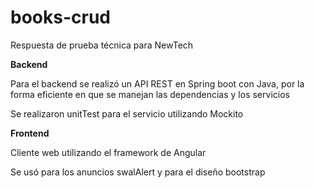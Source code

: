 # books-crud
Respuesta de prueba técnica para NewTech

**Backend**

Para el backend se realizó un API REST en Spring boot con Java, por la forma eficiente en que se manejan las dependencias y los servicios

Se realizaron unitTest para el servicio utilizando Mockito

**Frontend**

Cliente web utilizando el framework de Angular

Se usó para los anuncios swalAlert y para el diseño bootstrap
